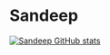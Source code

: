 # Sandeep


[![Sandeep GitHub stats](https://github-readme-stats.vercel.app/api?username=Sandeep)](https://github.com/sandeep/github-readme-stats)
